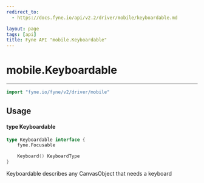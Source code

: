 ```yaml
---
redirect_to:
  - https://docs.fyne.io/api/v2.2/driver/mobile/keyboardable.md

layout: page
tags: [api]
title: Fyne API "mobile.Keyboardable"
---
```



# mobile.Keyboardable
---
```go
import "fyne.io/fyne/v2/driver/mobile"
```

## Usage

#### type Keyboardable

```go
type Keyboardable interface {
	fyne.Focusable

	Keyboard() KeyboardType
}
```

Keyboardable describes any CanvasObject that needs a keyboard
